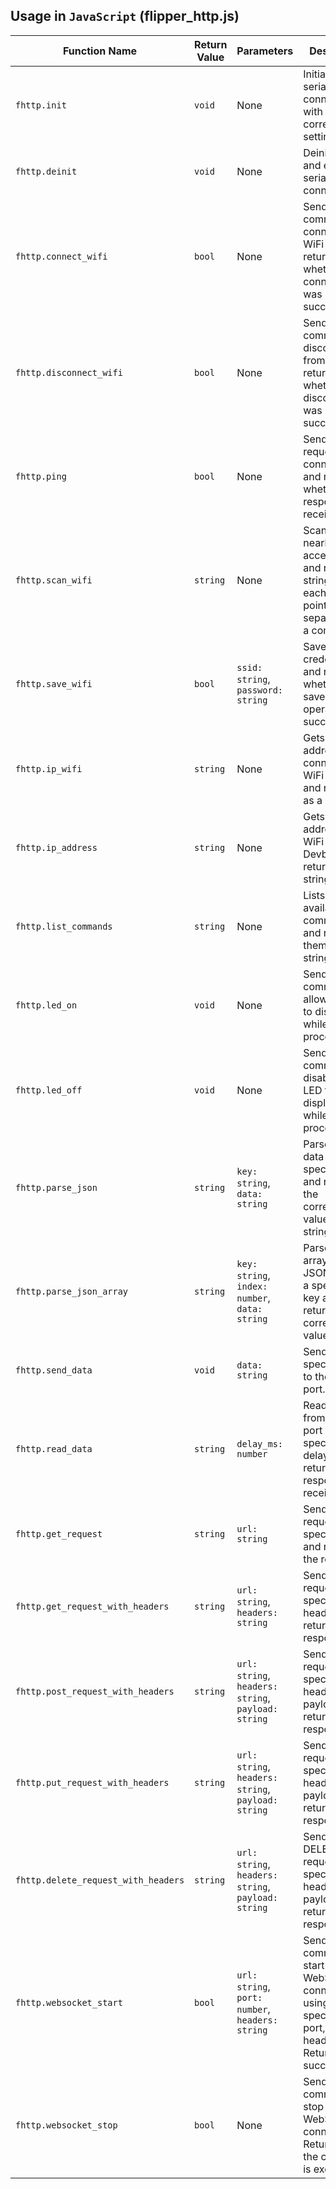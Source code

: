 ## Usage in `JavaScript` (flipper_http.js)

| **Function Name**                      | **Return Value** | **Parameters**                                       | **Description**                                                                                      |
|----------------------------------------|------------------|-----------------------------------------------------|------------------------------------------------------------------------------------------------------|
| `fhttp.init`                           | `void`           | None                                                | Initializes the serial connection with the correct settings.                                         |
| `fhttp.deinit`                         | `void`           | None                                                | Deinitializes and ends the serial connection.                                                        |
| `fhttp.connect_wifi`                   | `bool`           | None                                                | Sends a command to connect to WiFi and returns whether the connection was successful.                |
| `fhttp.disconnect_wifi`                | `bool`           | None                                                | Sends a command to disconnect from WiFi and returns whether the disconnection was successful.         |
| `fhttp.ping`                           | `bool`           | None                                                | Sends a ping request to test connectivity and returns whether a response was received.               |
| `fhttp.scan_wifi`                      | `string`         | None                                                | Scans for nearby WiFi access points and returns a string with each access point separated by a comma. |
| `fhttp.save_wifi`                      | `bool`           | `ssid: string`, `password: string`                  | Saves WiFi credentials and returns whether the save operation was successful.                        |
| `fhttp.ip_wifi`                        | `string`         | None                                                | Gets the IP address of the connected WiFi network and returns it as a string.                        |
| `fhttp.ip_address`                     | `string`         | None                                                | Gets the IP address of the WiFi Devboard and returns it as a string.                                 |
| `fhttp.list_commands`                  | `string`         | None                                                | Lists all available commands and returns them as a string.                                           |
| `fhttp.led_on`                         | `void`           | None                                                | Sends a command to allow the LED to display while processing.                                        |
| `fhttp.led_off`                        | `void`           | None                                                | Sends a command to disable the LED from displaying while processing.                                 |
| `fhttp.parse_json`                     | `string`         | `key: string`, `data: string`                       | Parses JSON data for a specified key and returns the corresponding value as a string.                |
| `fhttp.parse_json_array`               | `string`         | `key: string`, `index: number`, `data: string`      | Parses an array within JSON data for a specified key and index, returning the corresponding value.   |
| `fhttp.send_data`                      | `void`           | `data: string`                                      | Sends the specified data to the serial port.                                                         |
| `fhttp.read_data`                      | `string`         | `delay_ms: number`                                  | Reads data from the serial port with a specified delay and returns the response received.            |
| `fhttp.get_request`                    | `string`         | `url: string`                                       | Sends a GET request to the specified URL and returns the response.                                   |
| `fhttp.get_request_with_headers`       | `string`         | `url: string`, `headers: string`                    | Sends a GET request with specified headers and returns the response.                                 |
| `fhttp.post_request_with_headers`      | `string`         | `url: string`, `headers: string`, `payload: string` | Sends a POST request with specified headers and payload, returning the response.                     |
| `fhttp.put_request_with_headers`       | `string`         | `url: string`, `headers: string`, `payload: string` | Sends a PUT request with specified headers and payload, returning the response.                      |
| `fhttp.delete_request_with_headers`    | `string`         | `url: string`, `headers: string`, `payload: string` | Sends a DELETE request with specified headers and payload, returning the response.                   |
| `fhttp.websocket_start`                | `bool`           | `url: string`, `port: number`, `headers: string`      | Sends a command to start a WebSocket connection using the specified URL, port, and headers. Returns `true` if successful. |
| `fhttp.websocket_stop`                 | `bool`           | None                                                | Sends a command to stop the WebSocket connection. Returns `true` if the command is executed.          |
